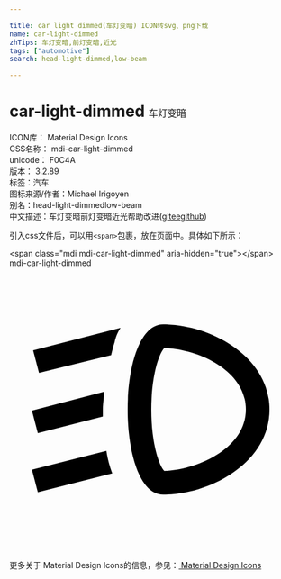 ```yaml
---

title: car light dimmed(车灯变暗) ICON转svg、png下载
name: car-light-dimmed
zhTips: 车灯变暗,前灯变暗,近光
tags: ["automotive"]
search: head-light-dimmed,low-beam

---
```


# car-light-dimmed  <small style="font-size: 60%;font-weight: 100">车灯变暗</small>


<div class="detail-page">
<p>
<span>
ICON库：
<span class="badge-secondary badge">Material Design Icons</span> 
</span>
<br/>
<span>
CSS名称：
<span class="badge-secondary badge">mdi-car-light-dimmed</span> 
</span>
<br/>
<span>
unicode：
<span class="badge-secondary badge">F0C4A</span> 
<copy-btn content='F0C4A' btn-title=""></copy-btn>
<copy-btn :content='String.fromCodePoint(parseInt("F0C4A", 16))' btn-title="复制U"></copy-btn>
</span>
<br/>
<span>
版本：
<span class="badge-secondary badge">3.2.89</span> 
</span><br/><span>标签：<span class="badge-light badge"><router-link to="/tags/automotive.html">汽车</router-link></span></span>
<br/>
<span>图标来源/作者：<span class="badge-light badge">Michael Irigoyen</span></span> 
<br/>
<span>别名：<span class="badge-light badge">head-light-dimmed</span><span class="badge-light badge">low-beam</span></span><br/><span class="zh-detail">中文描述：<span class="badge-primary badge">车灯变暗</span><span class="badge-primary badge">前灯变暗</span><span class="badge-primary badge">近光</span><span class="help-link"><span>帮助改进</span>(<a href="https://gitee.com/liuwave/icon-helper/edit/master/json/material/car-light-dimmed.json" target="_blank" rel="noopener noreferrer">gitee</a><a href="https://github.com/liuwave/icon-helper/edit/master/json/material/car-light-dimmed.json" target="_blank" rel="noopener noreferrer">github</a></span>)</span><br/>
</p>
</div>
<div class="alert alert-dark">
  <i class="mdi mdi-car-light-dimmed mdi-48px"></i>
  <i class="mdi mdi-car-light-dimmed mdi-36px"></i>
  <i class="mdi mdi-car-light-dimmed mdi-24px"></i>
  <i class="mdi mdi-car-light-dimmed mdi-18px"></i>
</div>
<div>
  <p>引入css文件后，可以用<code>&lt;span&gt;</code>包裹，放在页面中。具体如下所示：    
  </p>
  <div class="alert alert-primary" style="font-size: 14px">
    &lt;span class="mdi mdi-car-light-dimmed" aria-hidden="true"&gt;&lt;/span&gt;
    <copy-btn content='<span class="mdi mdi-car-light-dimmed" aria-hidden="true"></span>'></copy-btn>
  </div>
  <div class="alert alert-secondary">
    <i class="mdi mdi-car-light-dimmed"
    style="font-size: 24px"
    aria-hidden="true"></i> mdi-car-light-dimmed
    <copy-btn content="mdi-car-light-dimmed" btn-title="复制图标名称"></copy-btn>
  </div>
</div>
<div id="svg" class="svg-wrap">
<svg xmlns="http://www.w3.org/2000/svg" viewBox="0 0 24 24"><path d="M13,4.8C9,4.8 9,19.2 13,19.2C17,19.2 22,16.5 22,12C22,7.5 17,4.8 13,4.8M13.1,17.2C12.7,16.8 12,15 12,12C12,9 12.7,7.2 13.1,6.8C16,6.9 20,8.7 20,12C20,15.3 15.9,17.1 13.1,17.2M8,10.5C8,11 7.9,11.5 7.9,12C7.9,12.2 7.9,12.4 7.9,12.6L2.4,14L1.9,12.1L8,10.5M2,7L9.4,5.1C9.2,5.4 9,5.8 8.9,6.3C8.8,6.6 8.7,7 8.6,7.4L2.5,8.9L2,7M8.2,15.5C8.3,16.2 8.5,16.9 8.7,17.4L2.4,19L1.9,17.1L8.2,15.5Z" /></svg>
</div>
<detail full-name='mdi-car-light-dimmed'></detail>
    
<div><p>更多关于 Material Design Icons的信息，参见：<a target="_blank" href="https://iconhelper.cn/material.html"> Material Design Icons</a>
</p></div>
